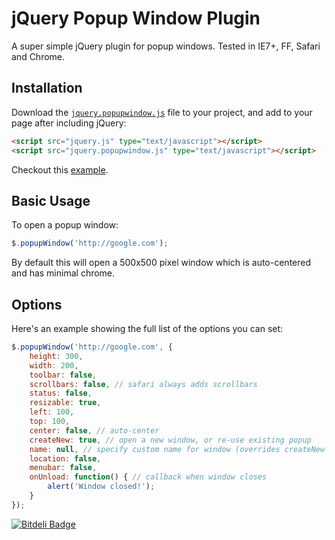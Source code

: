 # jQuery Popup Window Plugin

A super simple jQuery plugin for popup windows. Tested in IE7+, FF, Safari and Chrome.

## Installation

Download the [`jquery.popupwindow.js`](https://github.com/mkdynamic/jquery-popupwindow/raw/master/jquery.popupwindow.js) file to your project, and add to your page after including jQuery:

```html
<script src="jquery.js" type="text/javascript"></script>
<script src="jquery.popupwindow.js" type="text/javascript"></script>
```

Checkout this [example](https://github.com/mkdynamic/jquery-popupwindow/blob/master/example.html).

## Basic Usage

To open a popup window:

```javascript
$.popupWindow('http://google.com');
```

By default this will open a 500x500 pixel window which is auto-centered and has minimal chrome.

## Options

Here's an example showing the full list of the options you can set:

```javascript
$.popupWindow('http://google.com', {
    height: 300,
    width: 200,
    toolbar: false,
    scrollbars: false, // safari always adds scrollbars
    status: false,
    resizable: true,
    left: 100,
    top: 100,
    center: false, // auto-center
    createNew: true, // open a new window, or re-use existing popup
    name: null, // specify custom name for window (overrides createNew option)
    location: false,
    menubar: false,
    onUnload: function() { // callback when window closes
        alert('Window closed!');
    } 
});
```


[![Bitdeli Badge](https://d2weczhvl823v0.cloudfront.net/mkdynamic/jquery-popupwindow/trend.png)](https://bitdeli.com/free "Bitdeli Badge")

